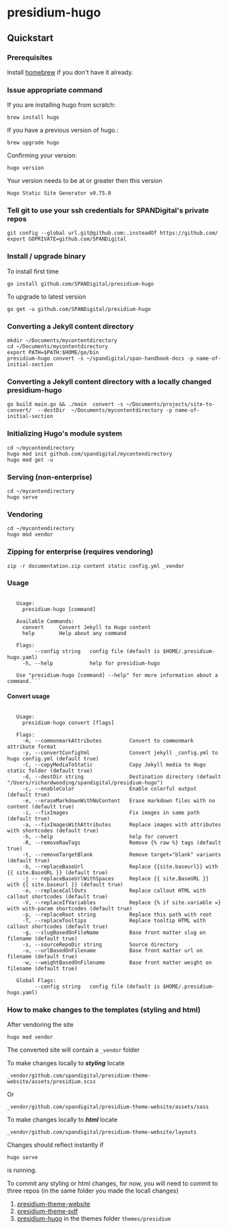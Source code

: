# presidium-hugo

## Quickstart

### Prerequisites

Install [homebrew](https://brew.sh/) if you don't have it already.

### Issue appropriate command

If you are installing hugo from scratch:

```brew install hugo```

If you have a previous version of hugo.:

```brew upgrade hugo```

Confirming your version:

```hugo version```

Your version needs to be at or greater then this version

```Hugo Static Site Generator v0.75.0```

### Tell git to use your ssh credentials for SPANDigital's private repos

```
git config --global url.git@github.com:.insteadOf https://github.com/
export GOPRIVATE=github.com/SPANDigital
```

### Install / upgrade binary

To install first time

  ```shell
  go install github.com/SPANDigital/presidium-hugo
  ```

To upgrade to latest version

  ```shell
  go get -u github.com/SPANDigital/presidium-hugo
  ```

### Converting a Jekyll content directory

```
mkdir ~/Documents/mycontentdirectory
cd ~/Documents/mycontentdirectory
export PATH=$PATH:$HOME/go/bin
presidium-hugo convert -s ~/spandigital/span-handbook-docs -p name-of-initial-section
```

### Converting a Jekyll content directory with a locally changed presidium-hugo

```
go build main.go && ./main  convert -s ~/Documents/projects/site-to-convert/  --destDir  ~/Documents/mycontentdirectory -p name-of-initial-section
```

### Initializing Hugo's module system

````
cd ~/mycontendirectory
hugo mod init github.com/spandigital/mycontendirectory
hugo mod get -u
````
### Serving (non-enterprise)
````
cd ~/mycontendirectory
hugo serve
````

### Vendoring
````
cd ~/mycontendirectory
hugo mod vendor
````

### Zipping for enterprise (requires vendoring)
````
zip -r documentation.zip content static config.yml _vendor
````

### Usage

```CLI tools for managing Presidium Hugo content

   Usage:
     presidium-hugo [command]

   Available Commands:
     convert     Convert Jekyll to Hugo content
     help        Help about any command

   Flags:
         --config string   config file (default is $HOME/.presidium-hugo.yaml)
     -h, --help            help for presidium-hugo

   Use "presidium-hugo [command] --help" for more information about a command.```
```

#### Convert usage

```text

   Usage:
     presidium-hugo convert [flags]

   Flags:
     -m, --commonmarkAttributes         Convert to commonmark attribute format
     -y, --convertConfigYml             Convert jekyll _config.yml to hugo config.yml (default true)
     -C, --copyMediaToStatic            Copy Jekyll media to Hugo static folder (default true)
     -d, --destDir string               Destination directory (default "/Users/richardwooding/spandigital/presidium-hugo")
     -c, --enableColor                  Enable colorful output (default true)
     -e, --eraseMarkdownWithNoContent   Erase markdown files with no content (default true)
     -i, --fixImages                    Fix images in same path (default true)
     -a, --fixImagesWithAttributes      Replace images with attributes with shortcodes (default true)
     -h, --help                         help for convert
     -R, --removeRawTags                Remove {% raw %} tags (default true)
     -t, --removeTargetBlank            Remove target="blank" variants (default true)
     -b, --replaceBaseUrl               Replace {{site.baseurl}} with {{ site.BaseURL }} (default true)
     -j -- replaceBaseUrlWithSpaces     Replace {{ site.BaseURL }} with {{ site.baseurl }} (default true)
     -o, --replaceCallOuts              Replace callout HTML with callout shortcodes (default true)
     -V, --replaceIfVariables           Replace {% if site.variable =} with with-param shortcodes (default true)
     -p, --replaceRoot string           Replace this path with root
     -T, --replaceTooltips              Replace tooltip HTML with callout shortcodes (default true)
     -g, --slugBasedOnFileName          Base front matter slug on filename (default true)
     -s, --sourceRepoDir string         Source directory
     -u, --urlBasedOnFilename           Base front matter url on filename (default true)
     -w, --weightBasedOnFilename        Base front matter weight on filename (default true)

   Global Flags:
         --config string   config file (default is $HOME/.presidium-hugo.yaml)
  ```

### How to make changes to the templates (styling and html)

After vendoring the site

```
hugo mod vendor
```

The converted site will contain a ```_vendor``` folder

To make changes locally to ***styling*** locate
```
_vendor/github.com/spandigital/presidium-theme-website/assets/presidium.scss
```
Or
```
_vendor/github.com/spandigital/presidium-theme-website/assets/sass
```
To make changes locally to ***html*** locate
```
_vendor/github.com/spandigital/presidium-theme-website/layouts
```

Changes should reflect instantly if
```
hugo serve
```
is running.

To commit any styling or html changes, for now, you will need to commit to three repos (in the same folder you made the locall changes)
1. [presidium-theme-website](https://github.com/spandigital/presidium-theme-website)
2. [presidium-theme-pdf](https://github.com/SPANDigital/presidium-theme-pdf)
3. [presidium-hugo](https://github.com/SPANDigital/presidium-hugo/tree/master/themes/presidium) in the themes folder  ```themes/presidium```
